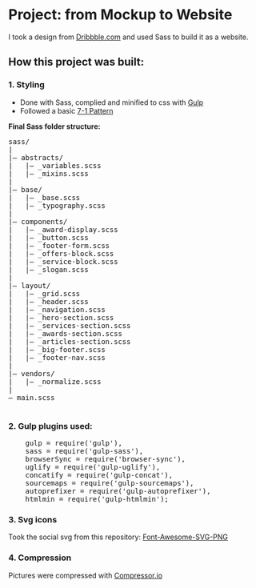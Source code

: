 # Project: from Mockup to Website

I took a design from [Dribbble.com](https://dribbble.com/) and used Sass to build it as a website.



## How this project was built:


### 1. Styling

- Done with Sass, complied and minified to css with [Gulp](https://gulpjs.com/)
- Followed a basic [7-1 Pattern](https://sass-guidelin.es/#the-7-1-pattern)

**Final Sass folder structure:**
 <pre>
sass/  
|  
|– abstracts/  
|   |– _variables.scss 
|   |– _mixins.scss
|  
|– base/  
|   |– _base.scss  
|   |– _typography.scss  
|  
|– components/  
|   |– _award-display.scss
|   |– _button.scss   
|   |– _footer-form.scss  
|   |– _offers-block.scss  
|   |– _service-block.scss  
|   |– _slogan.scss         
|  
|– layout/  
|   |– _grid.scss  
|   |– _header.scss
|   |– _navigation.scss         
|   |– _hero-section.scss       
|   |– _services-section.scss       
|   |– _awards-section.scss     
|   |– _articles-section.scss
|   |– _big-footer.scss
|   |– _footer-nav.scss     
|  
|– vendors/  
|   |– _normalize.scss   
|  
– main.scss           
 </pre>

### 2. Gulp plugins used:
 <pre>
    gulp = require('gulp'),
    sass = require('gulp-sass'),
    browserSync = require('browser-sync'),
    uglify = require('gulp-uglify'),
    concatify = require('gulp-concat'),
    sourcemaps = require('gulp-sourcemaps'),
    autoprefixer = require('gulp-autoprefixer'),
    htmlmin = require('gulp-htmlmin');
</pre>

### 3. Svg icons

Took the social svg from this repository: 
[Font-Awesome-SVG-PNG](https://github.com/encharm/Font-Awesome-SVG-PNG)

### 4. Compression

Pictures were compressed with [Compressor.io](https://compressor.io)